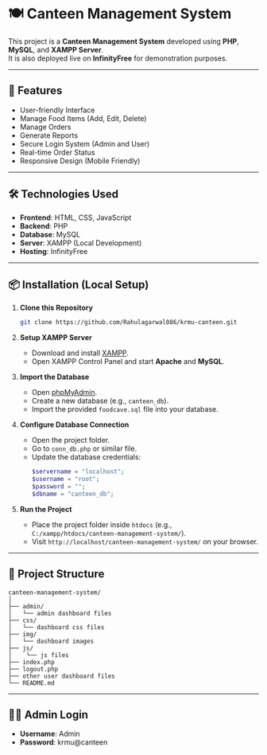 # 🍽️ Canteen Management System

This project is a **Canteen Management System** developed using **PHP**, **MySQL**, and **XAMPP Server**.  
It is also deployed live on **InfinityFree** for demonstration purposes.

---

## 🚀 Features

- User-friendly Interface
- Manage Food Items (Add, Edit, Delete)
- Manage Orders
- Generate Reports
- Secure Login System (Admin and User)
- Real-time Order Status
- Responsive Design (Mobile Friendly)

---

## 🛠️ Technologies Used

- **Frontend**: HTML, CSS, JavaScript
- **Backend**: PHP
- **Database**: MySQL
- **Server**: XAMPP (Local Development)
- **Hosting**: InfinityFree

---

## 📦 Installation (Local Setup)

1. **Clone this Repository**
   ```bash
   git clone https://github.com/Rahulagarwal086/krmu-canteen.git
   ```

2. **Setup XAMPP Server**
   - Download and install [XAMPP](https://www.apachefriends.org/index.html).
   - Open XAMPP Control Panel and start **Apache** and **MySQL**.

3. **Import the Database**
   - Open [phpMyAdmin](http://localhost/phpmyadmin/).
   - Create a new database (e.g., `canteen_db`).
   - Import the provided `foodcave.sql` file into your database.

4. **Configure Database Connection**
   - Open the project folder.
   - Go to `conn_db.php` or similar file.
   - Update the database credentials:
     ```php
     $servername = "localhost";
     $username = "root";
     $password = "";
     $dbname = "canteen_db";
     ```

5. **Run the Project**
   - Place the project folder inside `htdocs` (e.g., `C:/xampp/htdocs/canteen-management-system/`).
   - Visit `http://localhost/canteen-management-system/` on your browser.

---

## 📁 Project Structure

```
canteen-management-system/
│
├── admin/
│   └── admin dashboard files
├── css/
│   └── dashboard css files
├── img/
│   └── dashboard images
├── js/
│    └── js files
├── index.php
├── logout.php
├── other user dashboard files
└── README.md
```

---

## 🧑‍💻 Admin Login

- **Username**: Admin
- **Password**: krmu@canteen
